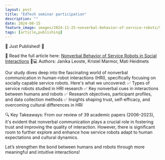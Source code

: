 ```yaml
---
layout: post
title: "EdTech seminar participation"
description: ""
date: 2024-08-15
feature_image: images/2024-11-25-nonverbal-behavior-of-service-robots/SEE_6118.jpg
tags: [article,publishing]
---
```

🚀 Just Published! 📖

📄 Read the full article here: [Nonverbal Behavior of Service Robots in Social Interactions](https://ixdea.org/wp-content/uploads/IxDEA_art/61/61_6.pdf) 
👩💻 Authors: Janika Leoste, Kristel Marmor, Mati Heidmets

Our study dives deep into the fascinating world of nonverbal communication in human-robot interactions (HRI), specifically focusing on socially capable service robots. Here's what we uncovered:
✅ Types of service robots studied in HRI research
✅ Key nonverbal cues in interactions between humans and robots
✅ Research objectives, participant profiles, and data collection methods
✅ Insights shaping trust, self-efficacy, and overcoming cultural differences in HRI

🔍 Key Takeaways:
From our review of 39 academic papers (2006–2023), it's evident that nonverbal communication plays a crucial role in fostering trust and improving the quality of interaction. However, there is significant room to further explore and enhance how service robots adapt to human expectations and cultural dynamics.

Let’s strengthen the bond between humans and robots through more meaningful and intuitive interactions!

